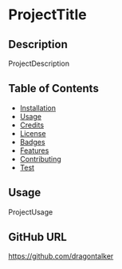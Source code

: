 # ProjectTitle
  
  ## Description
  ProjectDescription

  ## Table of Contents
  * [Installation](#Installation)
  * [Usage](#Usage)
  * [Credits](#Credits)
  * [License](#License)
  * [Badges](#Badges)
  * [Features](#Features)
  * [Contributing](#Contributing)
  * [Test](#Test)
  
  ## Usage
  ProjectUsage

  ## GitHub URL
  https://github.com/dragontalker
